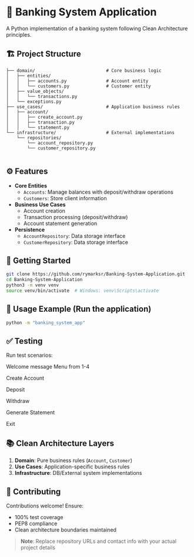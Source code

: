 # 🏦 Banking System Application

A Python implementation of a banking system following Clean Architecture principles.

## 🏗️ Project Structure
```
├── domain/                           # Core business logic
│   ├── entities/
│   │   ├── accounts.py               # Account entity
│   │   └── customers.py              # Customer entity
│   ├── value_objects/
│   │   └── transactions.py
│   └── exceptions.py
├── use_cases/                        # Application business rules
│   ├── account/
│   │   ├── create_account.py
│   │   ├── transaction.py
│   │   └── statement.py
└── infrastructure/                   # External implementations
    └── repositories/
        └── account_repository.py
        └── customer_repository.py
    
```

## ⚙️ Features
- **Core Entities**
  - `Accounts`: Manage balances with deposit/withdraw operations
  - `Customers`: Store client information
- **Business Use Cases**
  - Account creation
  - Transaction processing (deposit/withdraw)
  - Account statement generation
- **Persistence**
  - `AccountRepository`: Data storage interface
  - `CustomerRepository`: Data storage interface

## 🚀 Getting Started
```bash
git clone https://github.com/rymarksr/Banking-System-Application.git
cd Banking-System-Application
python3 -m venv venv
source venv/bin/activate  # Windows: venv\Scripts\activate
```

## 🧪 Usage Example (Run the application)
```bash
python -m "banking_system_app"
```
## ✅ Testing
Run test scenarios:

Welcome message 
Menu from 1-4

Create Account

Deposit

Withdraw

Generate Statement

Exit



## 📚 Clean Architecture Layers
1. **Domain**: Pure business rules (`Account`, `Customer`)
2. **Use Cases**: Application-specific business rules
3. **Infrastructure**: DB/External system implementations

## 🤝 Contributing
Contributions welcome! Ensure:
- 100% test coverage
- PEP8 compliance
- Clean architecture boundaries maintained


> **Note**: Replace repository URLs and contact info with your actual project details
